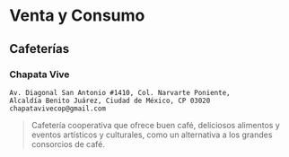 # Venta y Consumo

## Cafeterías

### Chapata Vive

    Av. Diagonal San Antonio #1410, Col. Narvarte Poniente,
    Alcaldía Benito Juárez, Ciudad de México, CP 03020
    chapatavivecop@gmail.com

> Cafetería cooperativa que ofrece buen café, deliciosos alimentos y eventos artísticos y culturales, como un alternativa a los grandes consorcios de café.
